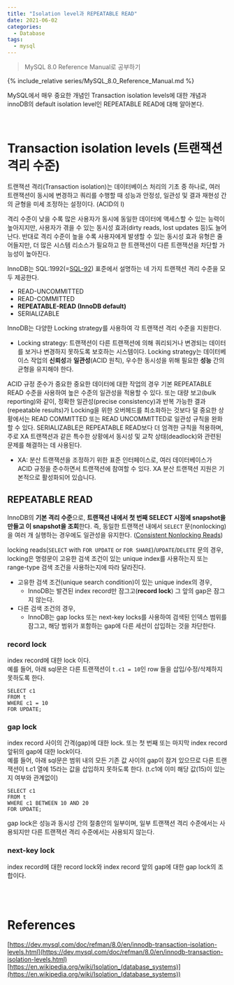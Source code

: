```yaml
---
title: "Isolation level과 REPEATABLE READ"
date: 2021-06-02
categories:
  - Database
tags:
  - mysql
---
```

> MySQL 8.0 Reference Manual로 공부하기

{% include_relative series/MySQL_8.0_Reference_Manual.md %}

MySQL에서 매우 중요한 개념인 Transaction isolation levels에 대한 개념과 
innoDB의 default isolation level인 REPEATABLE READ에 대해 알아본다.

<br>

# Transaction isolation levels (트랜잭션 격리 수준)

트랜잭션 격리(Transaction isolation)는 데이터베이스 처리의 기초 중 하나로,
여러 트랜잭션이 동시에 변경하고 쿼리를 수행할 때 성능과 안정성, 일관성 및 결과 재현성 간의 균형을 미세 조정하는 설정이다. (ACID의 I)

격리 수준이 낮을 수록 많은 사용자가 동시에 동일한 데이터에 액세스할 수 있는 능력이 높아지지만,
사용자가 겪을 수 있는 동시성 효과(dirty reads, lost updates 등)도 늘어난다.
반대로 격리 수준이 높을 수록 사용자에게 발생할 수 있는 동시성 효과 유형은 줄어들지만, 
더 많은 시스템 리소스가 필요하고 한 트랜잭션이 다른 트랜잭션을 차단할 가능성이 높아진다.

InnoDB는 SQL:1992(=[SQL-92](https://en.wikipedia.org/wiki/SQL-92)) 표준에서 설명하는 네 가지 트랜잭션 격리 수준을 모두 제공한다.
- READ-UNCOMMITTED
- READ-COMMITTED
- **REPEATABLE-READ (InnoDB default)**
- SERIALIZABLE

InnoDB는 다양한 Locking strategy를 사용하여 각 트랜잭션 격리 수준을 지원한다.
- Locking strategy: 트랜잭션이 다른 트랜잭션에 의해 쿼리되거나 변경되는 데이터를 보거나 변경하지 못하도록 보호하는 시스템이다.
  Locking strategy는 데이터베이스 작업의 **신뢰성**과 **일관성**(ACID 원칙), 우수한 동시성을 위해 필요한 **성능** 간의 균형을 유지해야 한다.

ACID 규정 준수가 중요한 중요한 데이터에 대한 작업의 경우 기본 REPEATABLE READ 수준을 사용하여 높은 수준의 일관성을 적용할 수 있다.
또는 대량 보고(bulk reporting)와 같이, 정확한 일관성(precise consistency)과 반복 가능한 결과(repeatable results)가
Locking을 위한 오버헤드를 최소화하는 것보다 덜 중요한 상황에서는 READ COMMITTED 또는 READ UNCOMMITTED로 일관성 규칙을 완화할 수 있다.
SERIALIZABLE은 REPEATABLE READ보다 더 엄격한 규칙을 적용하며, 주로 XA 트랜잭션과 같은 특수한 상황에서 동시성 및 교착 상태(deadlock)와 관련된 문제를 해결하는 데 사용된다.
- XA: 분산 트랜잭션을 조정하기 위한 표준 인터페이스로, 여러 데이터베이스가 ACID 규정을 준수하면서 트랜잭션에 참여할 수 있다.
  XA 분산 트랜잭션 지원은 기본적으로 활성화되어 있습니다.

## REPEATABLE READ
InnoDB의 **기본 격리 수준**으로, **트랜잭션 내에서 첫 번째 SELECT 시점에 snapshot을 만들고 이 snapshot을 조회**한다.
즉, 동일한 트랜잭션 내에서 `SELECT` 문(nonlocking)을 여러 개 실행하는 경우에도 일관성을 유지한다. ([Consistent Nonlocking Reads](https://dev.mysql.com/doc/refman/8.0/en/innodb-consistent-read.html)) 

locking reads(`SELECT` with `FOR UPDATE` or `FOR SHARE`)/`UPDATE`/`DELETE` 문의 경우,
locking은 명령문이 고유한 검색 조건이 있는 unique index를 사용하는지 또는 range-type 검색 조건을 사용하는지에 따라 달라진다.
- 고유한 검색 조건(unique search condition)이 있는 unique index의 경우,
  - InnoDB는 발견된 index record만 잠그고(**record lock**) 그 앞의 gap은 잠그지 않는다.
- 다른 검색 조건의 경우, 
  - InnoDB는 gap locks 또는 next-key locks를 사용하여 검색된 인덱스 범위를 잠그고, 해당 범위가 포함하는 gap에 다른 세션이 삽입하는 것을 차단한다.

### record lock
index record에 대한 lock 이다.  
예를 들어, 아래 sql문은 다른 트랜잭션이 `t.c1 = 10`인 row 들을 삽입/수정/삭제하지 못하도록 한다.
```
SELECT c1 
FROM t 
WHERE c1 = 10 
FOR UPDATE;
```

### gap lock
index record 사이의 간격(gap)에 대한 lock.
또는 첫 번째 또는 마지막 index record 앞뒤의 gap에 대한 lock이다.  
예를 들어, 아래 sql문은 범위 내의 모든 기존 값 사이의 gap이 잠겨 있으므로 
다른 트랜잭션이 t.c1 열에 15라는 값을 삽입하지 못하도록 한다. (t.c1에 이미 해당 값(15)이 있는지 여부와 관계없이)
```
SELECT c1 
FROM t 
WHERE c1 BETWEEN 10 AND 20 
FOR UPDATE;
```

gap lock은 성능과 동시성 간의 절충안의 일부이며, 
일부 트랜잭션 격리 수준에서는 사용되지만 다른 트랜잭션 격리 수준에서는 사용되지 않는다.

### next-key lock
index record에 대한 record lock와 index record 앞의 gap에 대한 gap lock의 조합이다.

<br>
<br>

# References

[https://dev.mysql.com/doc/refman/8.0/en/innodb-transaction-isolation-levels.html](https://dev.mysql.com/doc/refman/8.0/en/innodb-transaction-isolation-levels.html)
[https://en.wikipedia.org/wiki/Isolation_(database_systems)](https://en.wikipedia.org/wiki/Isolation_(database_systems))
